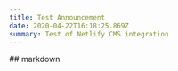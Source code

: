 ```yaml
---
title: Test Announcement
date: 2020-04-22T16:18:25.869Z
summary: Test of Netlify CMS integration
---
```

\## markdown